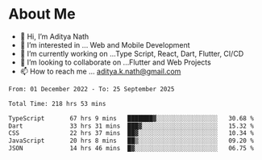 # About Me

- 👋 Hi, I’m Aditya Nath
- 👀 I’m interested in ... Web and Mobile Development
- 🌱 I’m currently working on ...Type Script, React, Dart, Flutter, CI/CD
- 💞️ I’m looking to collaborate on ...Flutter and Web Projects
- 📫 How to reach me ... aditya.k.nath@gmail.com

<!--START_SECTION:waka-->

```txt
From: 01 December 2022 - To: 25 September 2025

Total Time: 218 hrs 53 mins

TypeScript       67 hrs 9 mins   ███████▓░░░░░░░░░░░░░░░░░   30.68 %
Dart             33 hrs 31 mins  ███▓░░░░░░░░░░░░░░░░░░░░░   15.32 %
CSS              22 hrs 37 mins  ██▓░░░░░░░░░░░░░░░░░░░░░░   10.34 %
JavaScript       20 hrs 8 mins   ██▒░░░░░░░░░░░░░░░░░░░░░░   09.20 %
JSON             14 hrs 46 mins  █▓░░░░░░░░░░░░░░░░░░░░░░░   06.75 %
```

<!--END_SECTION:waka-->

<!---
kronosking007/kronosking007 is a ✨ special ✨ repository because its `README.md` (this file) appears on your GitHub profile.
You can click the Preview link to take a look at your changes.
--->
